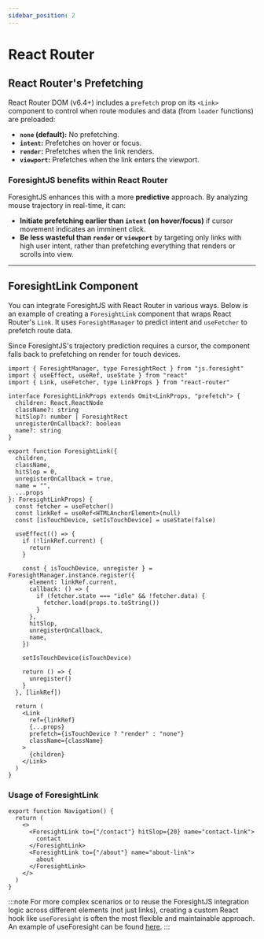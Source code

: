 ```yaml
---
sidebar_position: 2
---
```


# React Router

## React Router's Prefetching

React Router DOM (v6.4+) includes a `prefetch` prop on its `<Link>` component to control when route modules and data (from `loader` functions) are preloaded:

- **`none` (default):** No prefetching.
- **`intent`:** Prefetches on hover or focus.
- **`render`:** Prefetches when the link renders.
- **`viewport`:** Prefetches when the link enters the viewport.

### ForesightJS benefits within React Router

ForesightJS enhances this with a more **predictive** approach. By analyzing mouse trajectory in real-time, it can:

- **Initiate prefetching earlier than `intent` (on hover/focus)** if cursor movement indicates an imminent click.
- **Be less wasteful than `render` or `viewport`** by targeting only links with high user intent, rather than prefetching everything that renders or scrolls into view.

---

## ForesightLink Component

You can integrate ForesightJS with React Router in various ways. Below is an example of creating a `ForesightLink` component that wraps React Router's `Link`. It uses `ForesightManager` to predict intent and `useFetcher` to prefetch route data.

Since ForesightJS's trajectory prediction requires a cursor, the component falls back to prefetching on render for touch devices.

```tsx
import { ForesightManager, type ForesightRect } from "js.foresight"
import { useEffect, useRef, useState } from "react"
import { Link, useFetcher, type LinkProps } from "react-router"

interface ForesightLinkProps extends Omit<LinkProps, "prefetch"> {
  children: React.ReactNode
  className?: string
  hitSlop?: number | ForesightRect
  unregisterOnCallback?: boolean
  name?: string
}

export function ForesightLink({
  children,
  className,
  hitSlop = 0,
  unregisterOnCallback = true,
  name = "",
  ...props
}: ForesightLinkProps) {
  const fetcher = useFetcher()
  const linkRef = useRef<HTMLAnchorElement>(null)
  const [isTouchDevice, setIsTouchDevice] = useState(false)

  useEffect(() => {
    if (!linkRef.current) {
      return
    }

    const { isTouchDevice, unregister } = ForesightManager.instance.register({
      element: linkRef.current,
      callback: () => {
        if (fetcher.state === "idle" && !fetcher.data) {
          fetcher.load(props.to.toString())
        }
      },
      hitSlop,
      unregisterOnCallback,
      name,
    })

    setIsTouchDevice(isTouchDevice)

    return () => {
      unregister()
    }
  }, [linkRef])

  return (
    <Link
      ref={linkRef}
      {...props}
      prefetch={isTouchDevice ? "render" : "none"}
      className={className}
    >
      {children}
    </Link>
  )
}
```

### Usage of ForesightLink

```tsx
export function Navigation() {
  return (
    <>
      <ForesightLink to={"/contact"} hitSlop={20} name="contact-link">
        contact
      </ForesightLink>
      <ForesightLink to={"/about"} name="about-link">
        about
      </ForesightLink>
    </>
  )
}
```

:::note
For more complex scenarios or to reuse the ForesightJS integration logic across different elements (not just links), creating a custom React hook like `useForesight` is often the most flexible and maintainable approach. An example of useForesight can be found [here](/docs/typescript#addressing-initially-null-element-refs).
:::
